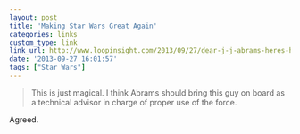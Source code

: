 ```yaml
---
layout: post
title: 'Making Star Wars Great Again'
categories: links
custom_type: link
link_url: http://www.loopinsight.com/2013/09/27/dear-j-j-abrams-heres-how-to-make-star-wars-great-again/
date: '2013-09-27 16:01:57'
tags: ["Star Wars"]
---
```

>This is just magical. I think Abrams should bring this guy on board as a technical advisor in charge of proper use of the force.

Agreed.
